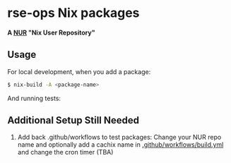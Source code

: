 # rse-ops Nix packages

**A [NUR](https://github.com/nix-community/NUR) "Nix User Repository"**

## Usage

For local development, when you add a package:

```bash
$ nix-build -A <package-name>
```

And running tests:



## Additional Setup Still Needed

1. Add back .github/workflows to test packages: Change your NUR repo name and optionally add a cachix name in [.github/workflows/build.yml](./.github/workflows/build.yml) and change the cron timer (TBA)


<!-- Remove this if you don't use github actions
![Build and populate cache](https://github.com/<YOUR-GITHUB-USER>/nur-packages/workflows/Build%20and%20populate%20cache/badge.svg)
[![Cachix Cache](https://img.shields.io/badge/cachix-<YOUR_CACHIX_CACHE_NAME>-blue.svg)](https://<YOUR_CACHIX_CACHE_NAME>.cachix.org)-->

